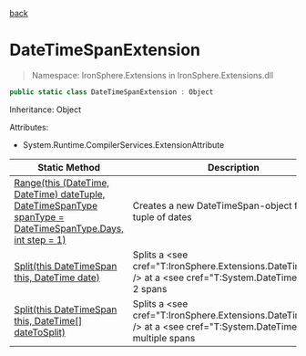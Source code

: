 ﻿[back](/IronSphere.Extensions/types)

# DateTimeSpanExtension

> Namespace: IronSphere.Extensions in  IronSphere.Extensions.dll



```csharp
public static class DateTimeSpanExtension : Object
```
Inheritance: Object



Attributes:
        
* System.Runtime.CompilerServices.ExtensionAttribute




| Static Method | Description |
| --- | --- |
| [Range(this (DateTime, DateTime) dateTuple, DateTimeSpanType spanType = DateTimeSpanType.Days, int step = 1)](DateTimeSpanExtension_Range(ValueTuple-DateTime,DateTime-,DateTimeSpanType,Int32)) | Creates a new DateTimeSpan-object from a tuple of dates |
| [Split(this DateTimeSpan this, DateTime date)](DateTimeSpanExtension_Split(DateTimeSpan,DateTime)) | Splits a &lt;see cref=&quot;T:IronSphere.Extensions.DateTimeSpan&quot; /&gt; at a &lt;see cref=&quot;T:System.DateTime&quot; /&gt; into 2 spans |
| [Split(this DateTimeSpan this, DateTime[] dateToSplit)](DateTimeSpanExtension_Split(DateTimeSpan,DateTime[])) | Splits a &lt;see cref=&quot;T:IronSphere.Extensions.DateTimeSpan&quot; /&gt; at a &lt;see cref=&quot;T:System.DateTime&quot; /&gt; into multiple spans |
